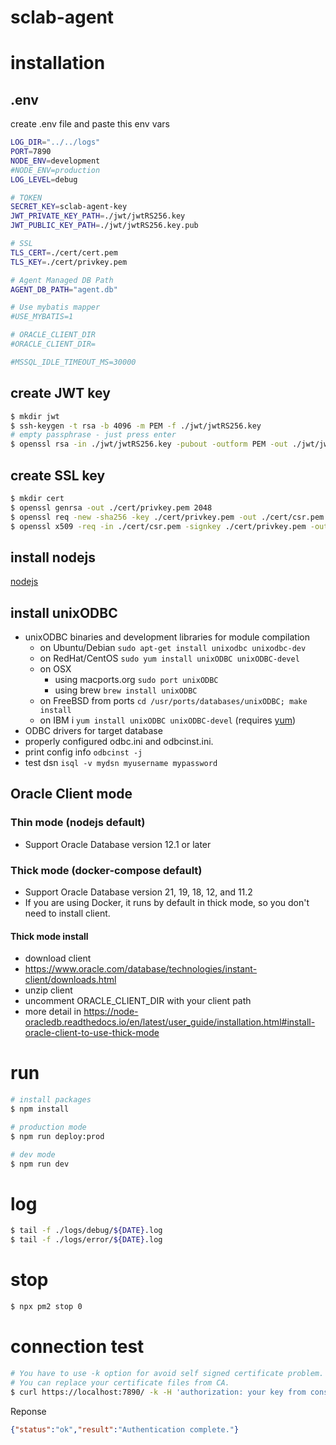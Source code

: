 # sclab-agent

# installation
## .env
create .env file and paste this env vars
~~~bash
LOG_DIR="../../logs"
PORT=7890
NODE_ENV=development
#NODE_ENV=production
LOG_LEVEL=debug

# TOKEN
SECRET_KEY=sclab-agent-key
JWT_PRIVATE_KEY_PATH=./jwt/jwtRS256.key
JWT_PUBLIC_KEY_PATH=./jwt/jwtRS256.key.pub

# SSL
TLS_CERT=./cert/cert.pem
TLS_KEY=./cert/privkey.pem

# Agent Managed DB Path
AGENT_DB_PATH="agent.db"

# Use mybatis mapper
#USE_MYBATIS=1

# ORACLE_CLIENT_DIR
#ORACLE_CLIENT_DIR=

#MSSQL_IDLE_TIMEOUT_MS=30000
~~~

## create JWT key
~~~bash
$ mkdir jwt
$ ssh-keygen -t rsa -b 4096 -m PEM -f ./jwt/jwtRS256.key
# empty passphrase - just press enter
$ openssl rsa -in ./jwt/jwtRS256.key -pubout -outform PEM -out ./jwt/jwtRS256.key.pub
~~~

## create SSL key
~~~bash
$ mkdir cert
$ openssl genrsa -out ./cert/privkey.pem 2048
$ openssl req -new -sha256 -key ./cert/privkey.pem -out ./cert/csr.pem
$ openssl x509 -req -in ./cert/csr.pem -signkey ./cert/privkey.pem -out ./cert/cert.pem
~~~

## install nodejs
[nodejs](https://nodejs.org/en)

## install unixODBC
* unixODBC binaries and development libraries for module compilation
  * on Ubuntu/Debian `sudo apt-get install unixodbc unixodbc-dev`
  * on RedHat/CentOS `sudo yum install unixODBC unixODBC-devel`
  * on OSX
    * using macports.org `sudo port unixODBC`
    * using brew `brew install unixODBC`
  * on FreeBSD from ports `cd /usr/ports/databases/unixODBC; make install`
  * on IBM i `yum install unixODBC unixODBC-devel` (requires [yum](http://ibm.biz/ibmi-rpms))
* ODBC drivers for target database
* properly configured odbc.ini and odbcinst.ini.
* print config info `odbcinst -j`
* test dsn `isql -v mydsn myusername mypassword`

## Oracle Client mode

### Thin mode (nodejs default)
- Support Oracle Database version 12.1 or later

### Thick mode (docker-compose default)
- Support Oracle Database version 21, 19, 18, 12, and 11.2
- If you are using Docker, it runs by default in thick mode, so you don't need to install client.

#### Thick mode install
- download client
- https://www.oracle.com/database/technologies/instant-client/downloads.html
- unzip client
- uncomment ORACLE_CLIENT_DIR with your client path
- more detail in https://node-oracledb.readthedocs.io/en/latest/user_guide/installation.html#install-oracle-client-to-use-thick-mode

# run
~~~bash
# install packages
$ npm install

# production mode
$ npm run deploy:prod

# dev mode
$ npm run dev
~~~

# log
~~~bash
$ tail -f ./logs/debug/${DATE}.log
$ tail -f ./logs/error/${DATE}.log
~~~

# stop
~~~bash
$ npx pm2 stop 0
~~~

# connection test
~~~bash
# You have to use -k option for avoid self signed certificate problem.
# You can replace your certificate files from CA.
$ curl https://localhost:7890/ -k -H 'authorization: your key from console log'
~~~
Reponse
~~~json
{"status":"ok","result":"Authentication complete."}
~~~